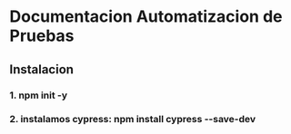 # Documentacion Automatizacion de Pruebas

## Instalacion

### 1. npm init -y
### 2. instalamos cypress: npm install cypress --save-dev